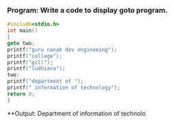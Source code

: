 ### Program: Write a code to display goto program.
```C
#include<stdio.h>
int main()
{
goto two;
printf("guru nanak dev engineeing");
printf("college");
printf("gill");
printf("ludhiana");
two:
printf("department of ");
printf(" information of technology");
return 0;
}
```
**Output: Department of information of technolo
